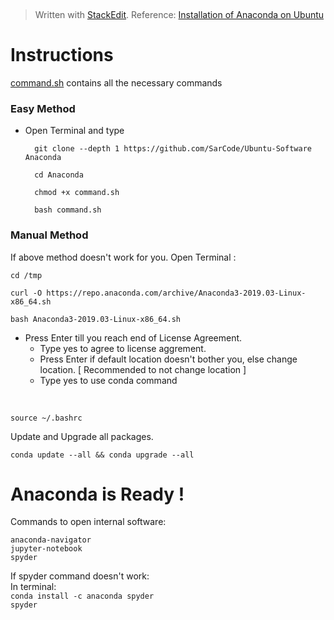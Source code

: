 
﻿


> Written with [StackEdit](https://stackedit.io/).
> Reference: [Installation of Anaconda on Ubuntu](https://www.digitalocean.com/community/tutorials/how-to-install-anaconda-on-ubuntu-18-04-quickstart)

 # Instructions
[command.sh](https://github.com/SarCode/Ubuntu-Software/blob/master/Anaconda/command.sh) contains all the necessary commands

### Easy Method
- Open Terminal and type

		git clone --depth 1 https://github.com/SarCode/Ubuntu-Software Anaconda
		
		cd Anaconda
		
		chmod +x command.sh
		
		bash command.sh

	

### Manual Method
If above method doesn't work for you.
Open Terminal :


	cd /tmp

	curl -O https://repo.anaconda.com/archive/Anaconda3-2019.03-Linux-x86_64.sh

	bash Anaconda3-2019.03-Linux-x86_64.sh
	
- Press Enter till you reach end of License Agreement.
	- Type yes to agree to license aggrement.
	- Press Enter if default location doesn't bother you, else change location. [ Recommended to not change location ]
	- Type yes to use conda command

<br>
														
	source ~/.bashrc

Update and Upgrade all packages.

	conda update --all && conda upgrade --all

  

# Anaconda is Ready !

Commands to open internal software:

	anaconda-navigator
	jupyter-notebook
	spyder

If spyder command doesn't work:
<br>
In terminal:
<br>
`conda install -c anaconda spyder`
<br>
`spyder`
